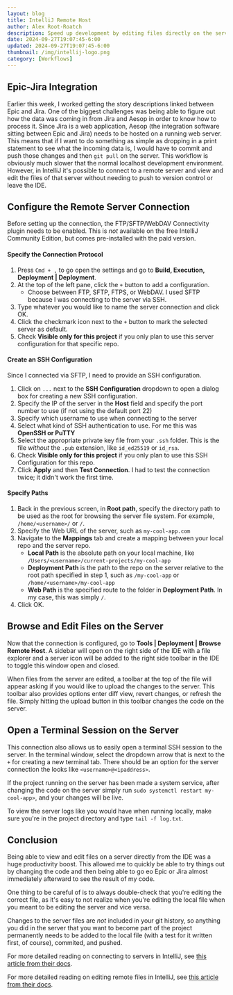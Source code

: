 ```yaml
---
layout: blog
title: IntelliJ Remote Host
author: Alex Root-Roatch
description: Speed up development by editing files directly on the server
date: 2024-09-27T19:07:45-6:00
updated: 2024-09-27T19:07:45-6:00
thumbnail: /img/intellij-logo.png
category: [Workflows]
---
```


## Epic-Jira Integration

Earlier this week, I worked getting the story descriptions linked between Epic and Jira. One of the biggest challenges was being able to figure out how the data was coming in from Jira and Aesop in order to know how to process it. Since Jira is a web application, Aesop (the integration software sitting between Epic and Jira) needs to be hosted on a running web server. This means that if I want to do something as simple as dropping in a print statement to see what the incoming data is, I would have to commit and push those changes and then `git pull` on the server. This workflow is obviously much slower that the normal localhost development environment. However, in IntelliJ it's possible to connect to a remote server and view and edit the files of that server without needing to push to version control or leave the IDE. 

## Configure the Remote Server Connection

Before setting up the connection, the FTP/SFTP/WebDAV Connectivity plugin needs to be enabled. This is *not* available on the free IntelliJ Community Edition, but comes pre-installed with the paid version. 

#### Specify the Connection Protocol

1. Press `Cmd + ,` to go open the settings and go to **Build, Execution, Deployment | Deployment**.
2. At the top of the left pane, click the `+` button to add a configuration. 
   - Choose between FTP, SFTP, FTPS, or WebDAV. I used SFTP because I was connecting to the server via SSH.
3. Type whatever you would like to name the server connection and click OK. 
4. Click the checkmark icon next to the `+` button to mark the selected server as default. 
5. Check **Visible only for this project** if you only plan to use this server configuration for that specific repo. 

#### Create an SSH Configuration

Since I connected via SFTP, I need to provide an SSH configuration.

1. Click on `...` next to the  **SSH Configuration** dropdown to open a dialog box for creating a new SSH configuration. 
2. Specify the IP of the server in the **Host** field and specify the port number to use (if not using the default port 22)
3. Specify which username to use when connecting to the server
4. Select what kind of SSH authentication to use. For me this was **OpenSSH or PuTTY**
5. Select the appropriate private key file from your `.ssh` folder. This is the file *without* the `.pub` extension, like `id_ed25519` or `id_rsa`.
6. Check **Visible only for this project** if you only plan to use this SSH Configuration for this repo.
7. Click **Apply** and then **Test Connection**. I had to test the connection twice; it didn't work the first time.  

#### Specify Paths

1. Back in the previous screen, in **Root path**, specify the directory path to be used as the root for browsing the server file system. For example, `/home/<username>/` or `/`.
2. Specify the Web URL of the server, such as `my-cool-app.com`
3. Navigate to the **Mappings** tab and create a mapping between your local repo and the server repo. 
   - **Local Path** is the absolute path on your local machine, like `/Users/<username>/current-projects/my-cool-app`
   - **Deployment Path** is the path to the repo on the server relative to the root path specified in step 1, such as `/my-cool-app` or `/home/<username>/my-cool-app`
   - **Web Path** is the specified route to the folder in **Deployment Path**. In my case, this was simply `/`. 
4. Click OK. 

## Browse and Edit Files on the Server

Now that the connection is configured, go to **Tools | Deployment | Browse Remote Host**. A sidebar will open on the right side of the IDE with a file explorer and a server icon will be added to the right side toolbar in the IDE to toggle this window open and closed. 

When files from the server are edited, a toolbar at the top of the file will appear asking if you would like to upload the changes to the server. This toolbar also provides options enter diff view, revert changes, or refresh the file. Simply hitting the upload button in this toolbar changes the code on the server. 

## Open a Terminal Session on the Server

This connection also allows us to easily open a terminal SSH session to the server. In the terminal window, select the dropdown arrow that is next to the `+` for creating a new terminal tab. There should be an option for the server connection the looks like `<username>@<ipaddress>`. 

If the project running on the server has been made a system service, after changing the code on the server simply run `sudo systemctl restart my-cool-app>`, and your changes will be live. 

To view the server logs like you would have when running locally, make sure you're in the project directory and type `tail -f log.txt`. 

## Conclusion 

Being able to view and edit files on a server directly from the IDE was a huge productivity boost. This allowed me to quickly be able to try things out by changing the code and then being able to go eo Epic or Jira almost immediately afterward to see the result of my code. 

One thing to be careful of is to always double-check that you're editing the correct file, as it's easy to not realize when you're editing the local file when you meant to be editing the server and vice versa. 

Changes to the server files are *not* included in your git history, so anything you did in the server that you want to become part of the project permanently needs to be added to the local file (with a test for it written first, of course), commited, and pushed. 

For more detailed reading on connecting to servers in IntelliJ, see [this article from their docs](https://www.jetbrains.com/help/idea/creating-a-remote-server-configuration.html#mapping).

For more detailed reading on editing remote files in IntelliJ, see [this article from their docs](https://www.jetbrains.com/help/idea/editing-individual-files-on-remote-hosts.html).
 


